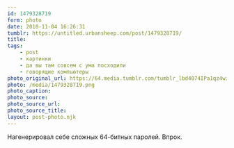 ```yaml
---
id: 1479328719
form: photo
date: 2010-11-04 16:26:31
tumblr: https://untitled.urbansheep.com/post/1479328719/
title:
tags:
    - post
    - картинки
    - да вы там совсем с ума посходили
    - говорящие компьютеры
photo_original_url: https://64.media.tumblr.com/tumblr_lbd4074IPa1qz4wzio1_500.png
photo: /media/1479328719.png
photo_caption: 
photo_source:
photo_source_url:
photo_source_title:
layout: post-photo.njk
---
```


<p>Нагенерировал себе сложных 64-битных паролей. Впрок.</p>
